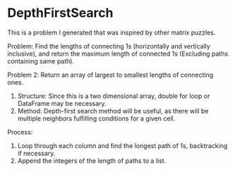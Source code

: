 # DepthFirstSearch

This is a problem I generated that was inspired by other matrix puzzles.

Problem: Find the lengths of connecting 1s (horizontally and vertically inclusive),
and return the maximum length of connected 1s (Excluding paths containing same path).

Problem 2: Return an array of largest to smallest lengths of connecting ones. 

1. Structure: Since this is a two dimensional array, double for loop or DataFrame may be necessary.
2. Method: Depth-first search method will be useful, as there will be multiple neighbors
           fulfilling conditions for a given cell.

Process:
1. Loop through each column and find the longest path of 1s, backtracking if necessary.
2. Append the integers of the length of paths to a list.
